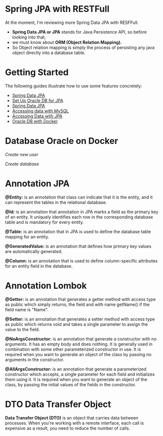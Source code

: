 # Spring JPA with RESTFull
At the moment, I'm reviewing more Spring Data JPA with RESFFull.

* **Spring Data JPA or JPA** stands for Java Persistence API, so before looking into that, 
* we must know about **ORM (Object Relation Mapping).** 
* So Object relation mapping is simply the process of persisting any java object directly into a database table.

# Getting Started
The following guides illustrate how to use some features concretely:

* [Spring Data JPA](https://www.geeksforgeeks.org/java/spring-boot-spring-data-jpa/)
* [Set Up Oracle DB for JPA](https://medium.com/@ishinihettiarachchiuv/how-to-connect-a-spring-boot-project-and-oracle-db-locally-and-create-tables-using-the-jpa-f0e1891ef470)
* [Spring Data JPA](https://docs.spring.io/spring-boot/3.5.6/reference/data/sql.html#data.sql.jpa-and-spring-data)
* [Accessing data with MySQL](https://spring.io/guides/gs/accessing-data-mysql/)
* [Accessing Data with JPA](https://spring.io/guides/gs/accessing-data-jpa/)
* [Oracle DB with Docker](https://medium.com/xp-inc/dica-r%C3%A1pida-criando-base-de-dados-oracle-vers%C3%A3o-21-3-0-no-docker-357b05754b84)


# Database Oracle on Docker 

*Create new user*

*Create database*

# Annotation JPA
**@Entity:** is an annotation that class can indicate that it is the entity,
and it can represent the tables in the relational database.

**@Id:** is an annotation that annotation in JPA marks a field as the primary key of an entity.
It uniquely identifies each row in the corresponding database table and is mandatory for every entity.

**@Table:** is an annotation that in JPA is used to define the database table mapping for an entity.

**@GeneratedValue:** is an annotation that defines how primary key values are automatically generated.

**@Column:** is an annotation that is used to define column-specific attributes for an entity field in the database.

# Annotation Lombok

**@Getter:** is an annotation that generates a getter method with access type as public which simply returns,
the field and with name getName() if the field name is "Name".

**@Setter:** is an annotation that generates a setter method with access type as public which returns void 
and takes a single parameter to assign the value to the field.

**@NoArgsConstructor:** is an annotation that generate a constructor with no arguments. 
It has an empty body and does nothing. 
It is generally used in combination with some other parameterized constructor in use. 
It is required when you want to generate an object of the class by passing no arguments in the constructor.

**@AllArgsConstructor:** is an annotation that generate a parameterized constructor which accepts, 
a single parameter for each field and initializes them using it. 
It is required when you want to generate an object of the class, 
by passing the initial values of the fields in the constructor. 

# DTO Data Transfer Object 
**Data Transfer Object (DTO)** is an object that carries data between processes. 
When you're working with a remote interface, each call is expensive as a result, you need to reduce the number of calls.

